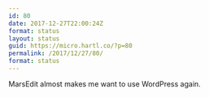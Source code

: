```yaml
---
id: 80
date: 2017-12-27T22:00:24Z
format: status
layout: status
guid: https://micro.hartl.co/?p=80
permalink: /2017/12/27/80/
format: status
---
```

MarsEdit almost makes me want to use WordPress again.